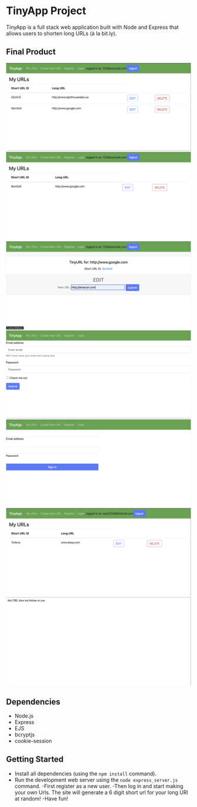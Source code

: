 # TinyApp Project

TinyApp is a full stack web application built with Node and Express that allows users to shorten long URLs (à la bit.ly).

## Final Product

!["logged in as user  123@example.com"](https://github.com/DanielYuanxk/tinnyapp/blob/main/docs/Screenshot%202023-01-26%20at%207.18.00%20PM.png)
!["deleted one of the URLs"](https://github.com/DanielYuanxk/tinnyapp/blob/main/docs/Screenshot%202023-01-26%20at%207.18.18%20PM.png)
!["editing existing URL"](https://github.com/DanielYuanxk/tinnyapp/blob/main/docs/Screenshot%202023-01-26%20at%207.18.36%20PM.png)
!["register page"](https://github.com/DanielYuanxk/tinnyapp/blob/main/docs/Screenshot%202023-01-26%20at%207.19.16%20PM.png)
!["login page"](https://github.com/DanielYuanxk/tinnyapp/blob/main/docs/Screenshot%202023-01-26%20at%207.19.28%20PM.png)
!["creat new urls"](https://github.com/DanielYuanxk/tinnyapp/blob/main/docs/Screenshot%202023-01-26%20at%207.21.07%20PM.png)
!["user can only view his/her own URLs"](https://github.com/DanielYuanxk/tinnyapp/blob/main/docs/Screenshot%202023-01-26%20at%207.21.30%20PM.png)

## Dependencies

- Node.js
- Express
- EJS
- bcryptjs
- cookie-session

## Getting Started

- Install all dependencies (using the `npm install` command).
- Run the development web server using the `node express_server.js` command.
  -First register as a new user.
  -Then log in and start making your own Urls. The site will generate a 6 digit short url for your long URl at random!
  -Have fun!

